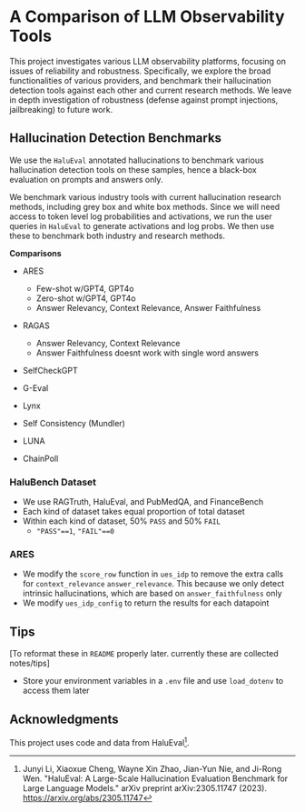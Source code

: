 # A Comparison of LLM Observability Tools

This project investigates various LLM observability platforms, focusing on issues of reliability and robustness. Specifically, we explore the broad functionalities of various providers, and benchmark their hallucination detection tools against each other and current research methods. We leave in depth investigation of robustness (defense against prompt injections, jailbreaking) to future work.

## Hallucination Detection Benchmarks

We use the `HaluEval` annotated hallucinations to benchmark various hallucination detection tools on these samples, hence a black-box evaluation on prompts and answers only.

We benchmark various industry tools with current hallucination research methods, including grey box and white box methods. Since we will need access to token level log probabilities and activations, we run the user queries in `HaluEval` to generate activations and log probs. We then use these to benchmark both industry and research methods.

**Comparisons**
- ARES
  - Few-shot w/GPT4, GPT4o
  - Zero-shot w/GPT4, GPT4o
  - Answer Relevancy, Context Relevance, Answer Faithfulness
- RAGAS
  - Answer Relevancy, Context Relevance
  - Answer Faithfulness doesnt work with single word answers
- SelfCheckGPT
- G-Eval
- Lynx

- Self Consistency (Mundler)
- LUNA
- ChainPoll

### HaluBench Dataset

- We use RAGTruth, HaluEval, and PubMedQA, and FinanceBench
- Each kind of dataset takes equal proportion of total dataset
- Within each kind of dataset, 50% `PASS` and 50% `FAIL`
  - `"PASS"==1`, `"FAIL"==0`

### ARES

- We modify the `score_row` function in `ues_idp` to remove the extra calls for `context_relevance` `answer_relevance`. This because we only detect intrinsic hallucinations, which are based on `answer_faithfulness` only
- We modify `ues_idp_config` to return the results for each datapoint

## Tips

[To reformat these in `README` properly later. currently these are collected notes/tips]

- Store your environment variables in a `.env` file and use `load_dotenv` to access them later

## Acknowledgments

This project uses code and data from HaluEval[^1].

[^1]: Junyi Li, Xiaoxue Cheng, Wayne Xin Zhao, Jian-Yun Nie, and Ji-Rong Wen. "HaluEval: A Large-Scale Hallucination Evaluation Benchmark for Large Language Models." arXiv preprint arXiv:2305.11747 (2023). https://arxiv.org/abs/2305.11747
